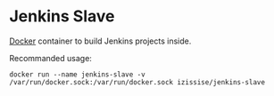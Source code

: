 Jenkins Slave
=============

[Docker][1] container to build Jenkins projects inside.  

Recommanded usage:  
```
docker run --name jenkins-slave -v /var/run/docker.sock:/var/run/docker.sock izissise/jenkins-slave  
```
[1]: http://docker.io
